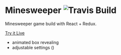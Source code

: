 # Minesweeper   ![Travis Build](https://travis-ci.org/SchwSimon/MineSweeper.svg?branch=master)

Minesweeper game build with React + Redux.

[Try it Live](https://flushmodules.com/minesweeper/index.html)

- animated box revealing
- adjustable settings ()
